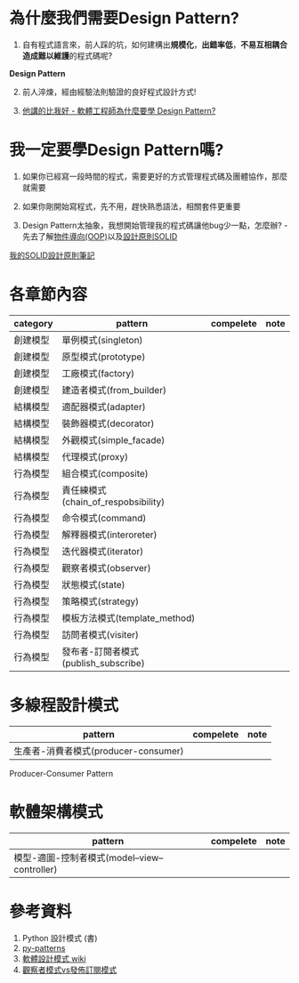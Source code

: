 # 為什麼我們需要Design Pattern?

1. 自有程式語言來，前人踩的坑，如何建構出**規模化**，**出錯率低**，**不易互相耦合造成難以維護**的程式碼呢? 

**Design Pattern**

2. 前人淬煉，經由經驗法則驗證的良好程式設計方式!

3. [他講的比我好 - 軟體工程師為什麼要學 Design Pattern?](https://www.youtube.com/watch?v=pkm5jQfnKGs)

# 我一定要學Design Pattern嗎?

1. 如果你已經寫一段時間的程式，需要更好的方式管理程式碼及團體協作，那麼就需要

2. 如果你剛開始寫程式，先不用，趕快熟悉語法，相關套件更重要

3. Design Pattern太抽象，我想開始管理我的程式碼讓他bug少一點，怎麼辦? - 先去了解[物件導向(OOP)](https://zh.wikipedia.org/zh-tw/%E9%9D%A2%E5%90%91%E5%AF%B9%E8%B1%A1%E7%A8%8B%E5%BA%8F%E8%AE%BE%E8%AE%A1)以及[設計原則SOLID](https://zh.wikipedia.org/wiki/SOLID_(%E9%9D%A2%E5%90%91%E5%AF%B9%E8%B1%A1%E8%AE%BE%E8%AE%A1))

[我的SOLID設計原則筆記](https://github.com/YLTsai0609/SOLID)

# 各章節內容

| category | pattern | compelete | note  |
|----------|---------|-----------|-------|
|創建模型|單例模式(singleton)||
|創建模型|原型模式(prototype)||
|創建模型|工廠模式(factory)||
|創建模型|建造者模式(from_builder)||
|結構模型|適配器模式(adapter)||
|結構模型|裝飾器模式(decorator)||
|結構模型|外觀模式(simple_facade)||
|結構模型|代理模式(proxy)||
|行為模型|組合模式(composite)||
|行為模型|責任練模式(chain_of_respobsibility)||
|行為模型|命令模式(command)||
|行為模型|解釋器模式(interoreter)||
|行為模型|迭代器模式(iterator)||
|行為模型|觀察者模式(observer)||
|行為模型|狀態模式(state)||
|行為模型|策略模式(strategy)||
|行為模型|模板方法模式(template_method)||
|行為模型|訪問者模式(visiter)||
|行為模型|發布者-訂閱者模式(publish_subscribe)||

# 多線程設計模式

| pattern | compelete | note  |
|---------|-----------|-------|
|生產者-消費者模式(producer-consumer)||

Producer-Consumer Pattern

# 軟體架構模式

| pattern | compelete | note  |
|---------|-----------|-------|
|模型-適圖-控制者模式(model–view–controller)||

# 參考資料

1. Python 設計模式 (書)
2. [py-patterns](https://github.com/wklken/py-patterns)
3. [軟體設計模式 wiki](https://zh.wikipedia.org/wiki/%E8%AE%BE%E8%AE%A1%E6%A8%A1%E5%BC%8F_(%E8%AE%A1%E7%AE%97%E6%9C%BA))
4. [觀察者模式vs發佈訂閱模式](https://codertw.com/%E7%A8%8B%E5%BC%8F%E8%AA%9E%E8%A8%80/680226/)
